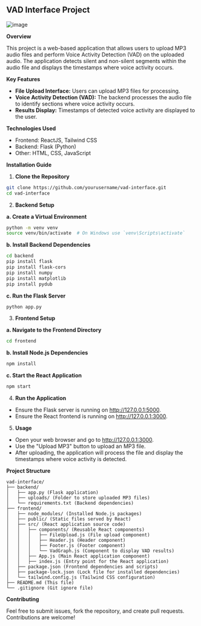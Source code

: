 ## VAD Interface Project

![image](https://github.com/user-attachments/assets/1c6f40bf-31e6-412d-8adc-de6831265226)


**Overview**

This project is a web-based application that allows users to upload MP3 audio files and perform Voice Activity Detection (VAD) on the uploaded audio. The application detects silent and non-silent segments within the audio file and displays the timestamps where voice activity occurs.

**Key Features**

* **File Upload Interface:** Users can upload MP3 files for processing.
* **Voice Activity Detection (VAD):** The backend processes the audio file to identify sections where voice activity occurs.
* **Results Display:** Timestamps of detected voice activity are displayed to the user.

**Technologies Used**

* Frontend: ReactJS, Tailwind CSS
* Backend: Flask (Python)
* Other: HTML, CSS, JavaScript

**Installation Guide**

1. **Clone the Repository**

```bash
git clone https://github.com/yourusername/vad-interface.git
cd vad-interface
```

2. **Backend Setup**

**a. Create a Virtual Environment**

```bash
python -m venv venv
source venv/bin/activate  # On Windows use `venv\Scripts\activate`
```

**b. Install Backend Dependencies**

```bash
cd backend
pip install flask
pip install flask-cors
pip install numpy
pip install matplotlib
pip install pydub
```

**c. Run the Flask Server**

```bash
python app.py
```

3. **Frontend Setup**

**a. Navigate to the Frontend Directory**

```bash
cd frontend
```

**b. Install Node.js Dependencies**

```bash
npm install
```

**c. Start the React Application**

```bash
npm start
```

4. **Run the Application**

* Ensure the Flask server is running on http://127.0.0.1:5000.
* Ensure the React frontend is running on http://127.0.0.1:3000.

5. **Usage**

* Open your web browser and go to http://127.0.0.1:3000.
* Use the "Upload MP3" button to upload an MP3 file.
* After uploading, the application will process the file and display the timestamps where voice activity is detected.

**Project Structure**

```
vad-interface/
├── backend/
│   ├── app.py (Flask application)
│   ├── uploads/ (Folder to store uploaded MP3 files)
│   └── requirements.txt (Backend dependencies)
├── frontend/
│   ├── node_modules/ (Installed Node.js packages)
│   ├── public/ (Static files served by React)
│   ├── src/ (React application source code)
│   │   ├── components/ (Reusable React components)
│   │   │   ├── FileUpload.js (File upload component)
│   │   │   ├── Header.js (Header component)
│   │   │   ├── Footer.js (Footer component)
│   │   │   └── VadGraph.js (Component to display VAD results)
│   │   ├── App.js (Main React application component)
│   │   ├── index.js (Entry point for the React application)
│   ├── package.json (Frontend dependencies and scripts)
│   ├── package-lock.json (Lock file for installed dependencies)
│   └── tailwind.config.js (Tailwind CSS configuration)
├── README.md (This file)
└── .gitignore (Git ignore file)
```

**Contributing**

Feel free to submit issues, fork the repository, and create pull requests. Contributions are welcome!
